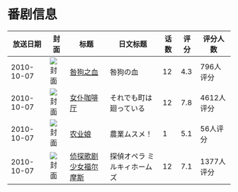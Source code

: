 # 番剧信息

|放送日期|封面|标题|日文标题|话数|评分|评分人数|
|---|---|---|---|---|---|---|
|2010-10-07|![封面](https://lain.bgm.tv/pic/cover/c/70/70/5332_4piYp.jpg)|[咎狗之血](https://bangumi.tv/subject/5332)|咎狗の血|12|4.3|796人评分|
|2010-10-07|![封面](https://lain.bgm.tv/pic/cover/c/3f/8e/7883_NLYr5.jpg)|[女仆咖啡厅](https://bangumi.tv/subject/7883)|それでも町は廻っている|12|7.8|4612人评分|
|2010-10-07|![封面](https://lain.bgm.tv/pic/cover/c/20/ef/8083_3Ezsj.jpg)|[农业娘](https://bangumi.tv/subject/8083)|農業ムスメ！|1|5.1|56人评分|
|2010-10-07|![封面](https://lain.bgm.tv/pic/cover/c/bc/05/8560_zxx9X.jpg)|[侦探歌剧 少女福尔摩斯](https://bangumi.tv/subject/8560)|探偵オペラ ミルキィホームズ|12|7.1|1377人评分|
